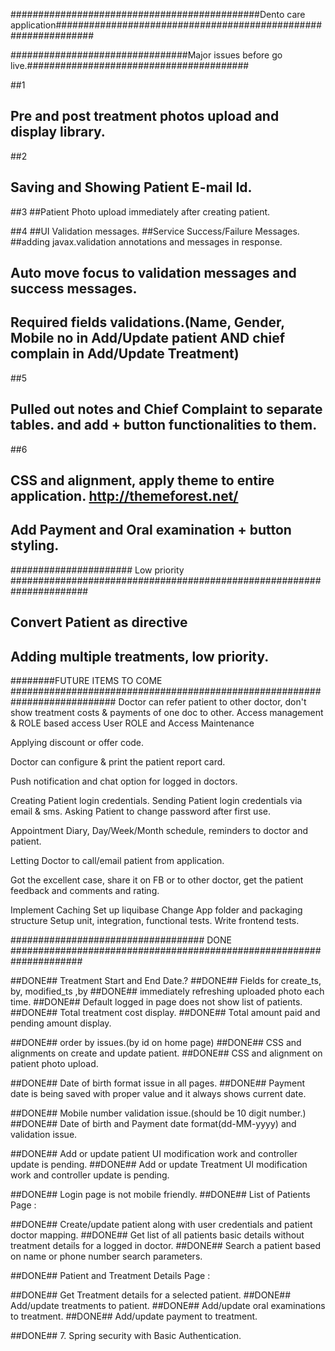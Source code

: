 
#############################################Dento care application###############################################################

################################Major issues before go live.########################################

##1
## Pre and post treatment photos upload and display library.

##2
## Saving and Showing Patient E-mail Id.

##3
##Patient Photo upload immediately after creating patient.

##4
##UI Validation messages.
##Service Success/Failure Messages.
##adding javax.validation annotations and messages in response.
## Auto move focus to validation messages and success messages.
## Required fields validations.(Name, Gender, Mobile no in Add/Update patient AND chief complain in Add/Update Treatment)

##5
## Pulled out notes and Chief Complaint to separate tables. and add + button functionalities to them.

##6
## CSS and alignment, apply theme to entire application. http://themeforest.net/
## Add Payment and Oral examination + button styling.


###################### Low priority ######################################################################

## Convert Patient as directive
## Adding multiple treatments, low priority.


########FUTURE ITEMS TO COME ###########################################################################
Doctor can refer patient to other doctor, don't show treatment costs & payments of one doc to other.
Access management & ROLE based access
User ROLE and Access Maintenance

Applying discount or offer code.

Doctor can configure & print the patient report card.

Push notification and chat option for logged in doctors.

Creating Patient login credentials.
Sending Patient login credentials via email & sms.
Asking Patient to change password after first use.

Appointment Diary, Day/Week/Month schedule, reminders to doctor and patient.

Letting Doctor to call/email patient from application.

Got the excellent case, share it on FB or to other doctor, get the patient feedback and comments and rating.

Implement Caching
Set up liquibase
Change App folder and packaging structure
Setup unit, integration, functional tests.
Write frontend tests.

################################### DONE #####################################################################

##DONE## Treatment Start and End Date.?
##DONE## Fields for create_ts, by, modified_ts ,by
##DONE## immediately refreshing uploaded photo each time.
##DONE## Default logged in page does not show list of patients.
##DONE## Total treatment cost display.
##DONE## Total amount paid and pending amount display.

##DONE## order by issues.(by id on home page)
##DONE## CSS and alignments on create and update patient.
##DONE## CSS and alignment on patient photo upload.

##DONE## Date of birth format issue in all pages.
##DONE## Payment date is being saved with proper value and it always shows current date.

##DONE## Mobile number validation issue.(should be 10 digit number.)
##DONE## Date of birth and Payment date format(dd-MM-yyyy) and validation issue.

##DONE## Add or update patient UI modification work and controller update is pending.
##DONE## Add or update Treatment UI modification work and controller update is pending.

##DONE## Login page is not mobile friendly.
##DONE## List of Patients Page :

##DONE## Create/update patient along with user credentials and patient doctor mapping.
##DONE## Get list of all patients basic details without treatment details for a logged in doctor.
##DONE## Search a patient based on name or phone number search parameters.


##DONE## Patient and Treatment Details Page :

##DONE## Get Treatment details for a selected patient.
##DONE## Add/update treatments to patient.
##DONE## Add/update oral examinations to treatment.
##DONE## Add/update payment to treatment.

##DONE## 7. Spring security with Basic Authentication.
